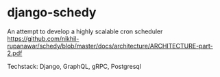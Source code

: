 # django-schedy

An attempt to develop a highly scalable cron scheduler
https://github.com/nikhil-rupanawar/schedy/blob/master/docs/architecture/ARCHITECTURE-part-2.pdf

Techstack: Django, GraphQL, gRPC, Postgresql
